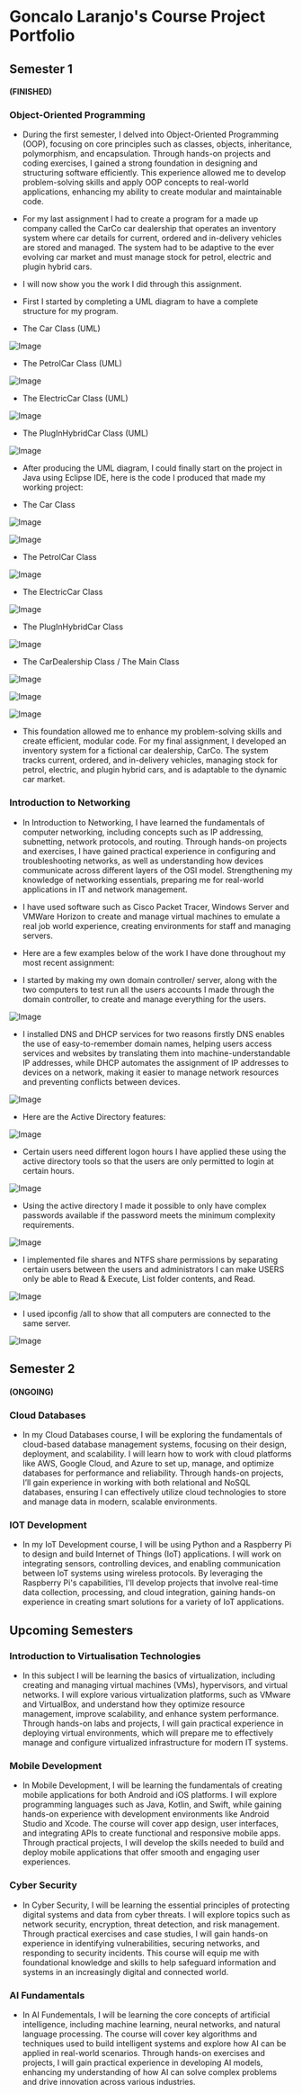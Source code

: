 # Goncalo Laranjo's Course Project Portfolio

## Semester 1 
#### (FINISHED)
### Object-Oriented Programming
- During the first semester, I delved into Object-Oriented Programming (OOP), focusing on core principles such as classes, objects, inheritance, polymorphism, and encapsulation. Through hands-on projects and coding exercises, I gained a strong foundation in designing and structuring software efficiently. This experience allowed me to develop problem-solving skills and apply OOP concepts to real-world applications, enhancing my ability to create modular and maintainable code.
 
- For my last assignment I had to create a program for a made up company called the CarCo car dealership that operates an inventory system where car details for current, ordered and in-delivery vehicles are stored and managed. The system had to be adaptive to the ever evolving car market and must manage stock for petrol, electric and plugin hybrid cars.

- I will now show you the work I did through this assignment.

- First I started by completing a UML diagram to have a complete structure for my program.
- The Car Class (UML)
  
![Image](https://github.com/user-attachments/assets/00adefa4-e9f1-48b3-9b6f-2cc6fa06b629)

- The PetrolCar Class (UML)
  
![Image](https://github.com/user-attachments/assets/511fbdff-6220-499e-b174-b62525357f24)

- The ElectricCar Class (UML)
  
![Image](https://github.com/user-attachments/assets/a8860ff2-8c9d-4cfa-96b4-846d9c4a7e02)

- The PlugInHybridCar Class (UML)
  
![Image](https://github.com/user-attachments/assets/9bf55c49-8322-4a14-b1a0-4072af5fa657)

- After producing the UML diagram, I could finally start on the project in Java using Eclipse IDE, here is the code I produced that made my working project:
  
- The Car Class
  
![Image](https://github.com/user-attachments/assets/5a59be69-5ee9-4536-bf81-03f6cf8456a6)

![Image](https://github.com/user-attachments/assets/6bf83e69-ee50-4466-940c-64e79dd6605d)

- The PetrolCar Class
  
![Image](https://github.com/user-attachments/assets/2d265a25-a6dd-4325-a4e7-1d15056ab269)

- The ElectricCar Class
  
![Image](https://github.com/user-attachments/assets/ce250523-69a6-4c5f-b0bd-56a0b2b966d9)

- The PlugInHybridCar Class
  
![Image](https://github.com/user-attachments/assets/c4374cc2-0e55-4085-a8b7-c76625611ad6)

- The CarDealership Class / The Main Class
  
![Image](https://github.com/user-attachments/assets/541deb24-efc1-42fb-81ff-6a738b18344a)

![Image](https://github.com/user-attachments/assets/55a448c5-4f77-459b-b51a-20b4ee7686d0)

![Image](https://github.com/user-attachments/assets/1e0b3e33-2c02-4eb0-a0cb-caa32b9171c7)

- This foundation allowed me to enhance my problem-solving skills and create efficient, modular code. For my final assignment, I developed an inventory system for a fictional car dealership, CarCo. The system tracks current, ordered, and in-delivery vehicles, managing stock for petrol, electric, and plugin hybrid cars, and is adaptable to the dynamic car market.

### Introduction to Networking
- In Introduction to Networking, I have learned the fundamentals of computer networking, including concepts such as IP addressing, subnetting, network protocols, and routing. Through hands-on projects and exercises, I have gained practical experience in configuring and troubleshooting networks, as well as understanding how devices communicate across different layers of the OSI model. Strengthening my knowledge of networking essentials, preparing me for real-world applications in IT and network management.
  
- I have used software such as Cisco Packet Tracer, Windows Server and VMWare Horizon to create and manage virtual machines to emulate a real job world experience, creating environments for staff and managing servers.

- Here are a few examples below of the work I have done throughout my most recent assignment:

- I started by making my own domain controller/ server, along with the two computers to test run all the users accounts I made through the domain controller, to create and manage everything for the users.
  
![Image](https://github.com/user-attachments/assets/0f931fbb-9195-4571-940b-c2164cc6a4e4)

- I installed DNS and DHCP services for two reasons firstly DNS enables the use of easy-to-remember domain names, helping users access services and websites by translating them into machine-understandable IP addresses, while DHCP automates the assignment of IP addresses to devices on a network, making it easier to manage network resources and preventing conflicts between devices.
  
![Image](https://github.com/user-attachments/assets/db0b806a-b168-421f-8359-0624bc592350)

- Here are the Active Directory features:
  
![Image](https://github.com/user-attachments/assets/f6c91cd9-6ac5-4a7e-94cc-ec83cc0a9300)

- Certain users need different logon hours I have applied these using the active directory tools so that the users are only permitted to login at certain hours.
  
![Image](https://github.com/user-attachments/assets/2c37aea5-4efb-4433-a198-71e2f107c430)

- Using the active directory I made it possible to only have complex passwords available if the password meets the minimum complexity requirements.

![Image](https://github.com/user-attachments/assets/3750498c-303a-4a2b-b438-857c5b0f00d8)

- I implemented file shares and NTFS share permissions by separating certain users between the users and administrators I can make USERS only be able to Read & Execute, List folder contents, and Read. 

![Image](https://github.com/user-attachments/assets/af132fc4-0d8a-46d9-a979-63589b904f5b)

- I used ipconfig /all to show that all computers are connected to the same server.

![Image](https://github.com/user-attachments/assets/0e92ed96-6b1c-4af8-81d3-c28b0bb8259f)

## Semester 2
#### (ONGOING)
### Cloud Databases
- In my Cloud Databases course, I will be exploring the fundamentals of cloud-based database management systems, focusing on their design, deployment, and scalability. I will learn how to work with cloud platforms like AWS, Google Cloud, and Azure to set up, manage, and optimize databases for performance and reliability. Through hands-on projects, I’ll gain experience in working with both relational and NoSQL databases, ensuring I can effectively utilize cloud technologies to store and manage data in modern, scalable environments.

### IOT Development 
- In my IoT Development course, I will be using Python and a Raspberry Pi to design and build Internet of Things (IoT) applications. I will work on integrating sensors, controlling devices, and enabling communication between IoT systems using wireless protocols. By leveraging the Raspberry Pi's capabilities, I'll develop projects that involve real-time data collection, processing, and cloud integration, gaining hands-on experience in creating smart solutions for a variety of IoT applications.

## Upcoming Semesters
### Introduction to Virtualisation Technologies

- In this subject I will be learning the basics of virtualization, including creating and managing virtual machines (VMs), hypervisors, and virtual networks. I will explore various virtualization platforms, such as VMware and VirtualBox, and understand how they optimize resource management, improve scalability, and enhance system performance. Through hands-on labs and projects, I will gain practical experience in deploying virtual environments, which will prepare me to effectively manage and configure virtualized infrastructure for modern IT systems.

### Mobile Development

-  In Mobile Development, I will be learning the fundamentals of creating mobile applications for both Android and iOS platforms. I will explore programming languages such as Java, Kotlin, and Swift, while gaining hands-on experience with development environments like Android Studio and Xcode. The course will cover app design, user interfaces, and integrating APIs to create functional and responsive mobile apps. Through practical projects, I will develop the skills needed to build and deploy mobile applications that offer smooth and engaging user experiences.

### Cyber Security

- In Cyber Security, I will be learning the essential principles of protecting digital systems and data from cyber threats. I will explore topics such as network security, encryption, threat detection, and risk management. Through practical exercises and case studies, I will gain hands-on experience in identifying vulnerabilities, securing networks, and responding to security incidents. This course will equip me with foundational knowledge and skills to help safeguard information and systems in an increasingly digital and connected world.

### AI Fundamentals

- In AI Fundementals, I will be learning the core concepts of artificial intelligence, including machine learning, neural networks, and natural language processing. The course will cover key algorithms and techniques used to build intelligent systems and explore how AI can be applied in real-world scenarios. Through hands-on exercises and projects, I will gain practical experience in developing AI models, enhancing my understanding of how AI can solve complex problems and drive innovation across various industries.


